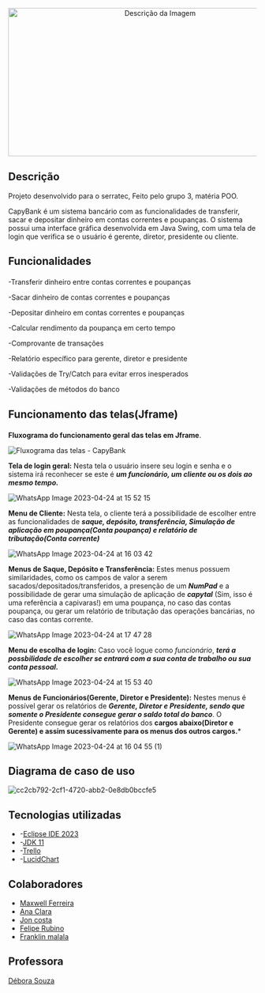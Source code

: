 <p align="center">
  <img src="https://user-images.githubusercontent.com/127156275/233812370-6b2ca65e-1652-4bd2-9e84-a6de39f76fbf.png" width="600" height="300" alt="Descrição da Imagem">
</p>

## Descrição
Projeto desenvolvido para o serratec, Feito pelo grupo 3, matéria POO.</p>
CapyBank é um sistema bancário com as funcionalidades de transferir, sacar e depositar dinheiro em contas correntes e poupanças. O sistema possui uma interface gráfica desenvolvida em Java Swing, com uma tela de login que verifica se o usuário é gerente, diretor, presidente ou cliente.

## Funcionalidades</p>
-Transferir dinheiro entre contas correntes e poupanças</p>
-Sacar dinheiro de contas correntes e poupanças</p>
-Depositar dinheiro em contas correntes e poupanças</p></p>
-Calcular rendimento da poupança em certo tempo</p>
-Comprovante de transações</p>
-Relatório específico para gerente, diretor e presidente</p>
-Validações de Try/Catch para evitar erros inesperados</p>
-Validações de métodos do banco</p>   

## Funcionamento das telas(Jframe)</p>

**Fluxograma do funcionamento geral das telas em Jframe**.</p></p>
![Fluxograma das telas - CapyBank](https://user-images.githubusercontent.com/127156460/234085530-1033e0bc-029d-4e86-983a-ba42e3c19229.png)</p>

**Tela de login geral:** Nesta tela o usuário insere seu login e senha e o sistema irá reconhecer se este é ***um funcionário, um cliente ou os dois ao mesmo tempo.***</p></p>
![WhatsApp Image 2023-04-24 at 15 52 15](https://user-images.githubusercontent.com/127156460/234095307-d85e7842-0e70-4edf-bfb6-641a3dd2078e.jpeg)</p>

**Menu de Cliente:** Nesta tela, o cliente terá a possibilidade de escolher entre as funcionalidades de ***saque, depósito, transferência, Simulação de aplicação em poupança(Conta poupança) e relatório de tributação(Conta corrente)***</p></p>
![WhatsApp Image 2023-04-24 at 16 03 42](https://user-images.githubusercontent.com/127156460/234104561-2d2b9e7e-ba81-4c41-acb4-8278fb9121fd.jpeg)


**Menus de Saque, Depósito e Transferência:** Estes menus possuem similaridades, como os campos de valor a serem sacados/depositados/transferidos, a presenção de um ***NumPad*** e a possibilidade de gerar uma simulação de aplicação de ***capytal*** (Sim, isso é uma referência a capivaras!) em uma poupança, no caso das contas poupança, ou gerar um relatório de tributação das operações bancárias, no caso das contas corrente.</p></p>
![WhatsApp Image 2023-04-24 at 17 47 28](https://user-images.githubusercontent.com/127156460/234113316-116ede6c-63d4-4161-8eca-1977f595b097.jpeg)</p>


**Menu de escolha de login:** Caso você logue como _funcionário_, ***terá a possbilidade de escolher se entrará com a sua conta de trabalho ou sua conta pessoal.***</p></p>
![WhatsApp Image 2023-04-24 at 15 53 40](https://user-images.githubusercontent.com/127156460/234100433-d3f7a0bc-6d67-4841-a9be-e94a84cb6d2d.jpeg)</p>

**Menus de Funcionários(Gerente, Diretor e Presidente):** Nestes menus é possível gerar os relatórios de ***Gerente, Diretor e Presidente, sendo que somente o Presidente consegue gerar o saldo total do banco***. O Presidente consegue gerar os relatórios dos **cargos abaixo(Diretor e Gerente) e assim sucessivamente para os menus dos outros cargos.***</p></p>
![WhatsApp Image 2023-04-24 at 16 04 55 (1)](https://user-images.githubusercontent.com/127156460/234106662-784751e9-1459-4f2d-aa45-301e314c58c7.jpeg)

## Diagrama de caso de uso 
![cc2cb792-2cf1-4720-abb2-0e8db0bccfe5](https://user-images.githubusercontent.com/127156460/234125893-8ee0424b-c18c-468b-a4d9-93df69e6c802.jpg)


## Tecnologias utilizadas 
* -[Eclipse IDE 2023](https://www.eclipse.org/downloads/)
* -[JDK 11](https://jdk.java.net/11/)
* -[Trello](https://trello.com/b/jRIJ4QjG/g3-poo)
* -[LucidChart](https://lucid.app/)

## Colaboradores 
* [Maxwell Ferreira](https://github.com/MaxFerreiraA)
* [Ana Clara](https://github.com/AnaClaraDamasceno18)
* [Jon costa](https://github.com/joncosta-3097)
* [Felipe Rubino](https://github.com/Felipe-Rubino)
* [Franklin malala](https://github.com/FranklinMalala)

## Professora 
[Débora Souza](https://github.com/debysouza)
